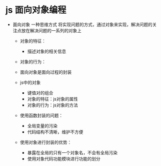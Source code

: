 # js 面向对象编程

- 面向对象 一种思维方式 将实现问题的方式，通过对象来实现，解决问题的关注点放在解决问题的一系列的对象上
    - 对象的特征：
        - 描述对象的相关信息
        
    - 对象的行为：
    - 面向对象是面向过程的封装  
    - js中的对象
        - 键值对的组合
        - 对象的特征：js对象的属性
        - 对象的行为：js对象的方法 
         
    - 使用函数封装的问题：
        - 全局变量的污染
        - 代码结构不清晰，维护不方便
    
    - 使用对象进行封装的优势：
        - 暴露在全局的只有一个对象名，不会有全局污染
        - 使用对象代码功能模块进行功能的划分
    